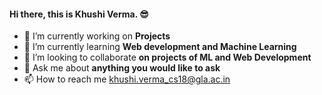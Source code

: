 #### Hi there, this is Khushi Verma. 😎


- 🔭 I’m currently working on **Projects** 
- 🌱 I’m currently learning **Web development and Machine Learning**
- 👯 I’m looking to collaborate **on projects of ML and Web Development**
- 💬 Ask me about **anything you would like to ask**
- 📫 How to reach me [khushi.verma_cs18@gla.ac.in]()

